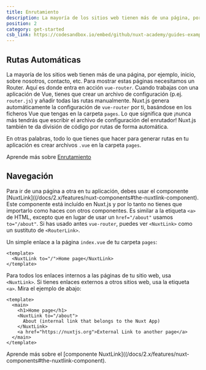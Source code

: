 ```yaml
---
title: Enrutamiento
description: La mayoría de los sitios web tienen más de una página, por ejemplo, inicio, sobre nosotros, contacto, etc. Para mostrar estas páginas necesitamos un Router.
position: 2
category: get-started
csb_link: https://codesandbox.io/embed/github/nuxt-academy/guides-examples/tree/master/01_get_started/02_routing?fontsize=14&hidenavigation=1&theme=dark
---
```


## Rutas Automáticas

La mayoría de los sitios web tienen más de una página, por ejemplo, inicio, sobre nosotros, contacto, etc. Para mostrar estas páginas necesitamos un Router. Aquí es donde entra en acción `vue-router`. Cuando trabajas con una aplicación de Vue, tienes que crear un archivo de configuración (p.ej. `router.js`) y añadir todas las rutas manualmente. Nuxt.js genera automáticamente la configuración de `vue-router` por ti, basándose en los ficheros Vue que tengas en la carpeta `pages`. Lo que significa que ¡nunca más tendrás que escribir el archivo de configuración del enrutador! Nuxt.js también te da división de código por rutas de forma automática.

En otras palabras, todo lo que tienes que hacer para generar rutas en tu aplicación es crear archivos `.vue` en la carpeta `pages`.

<base-alert type="next">

Aprende más sobre [Enrutamiento](/docs/2.x/features/file-system-routing)

</base-alert>

## Navegación

Para ir de una página a otra en tu aplicación, debes usar el componente [NuxtLink]((/docs/2.x/features/nuxt-components#the-nuxtlink-component). Este componente está incluído en Nuxt.js y por lo tanto no tienes que importarlo como haces con otros componentes. Es similar a la etiqueta `<a>` de HTML, excepto que en lugar de usar un `href="/about"` usamos `to="/about"`. Si has usado antes `vue-router`, puedes ver `<NuxtLink>` como un sustituto de `<RouterLink>`.

Un simple enlace a la página `index.vue` de tu carpeta `pages`:

```html{}[pages/index.vue]
<template>
  <NuxtLink to="/">Home page</NuxtLink>
</template>
```

Para todos los enlaces internos a las páginas de tu sitio web, usa `<NuxtLink>`. Si tienes enlaces externos a otros sitios web, usa la etiqueta `<a>`. Mira el ejemplo de abajo:

```html{}[pages/index.vue]
<template>
  <main>
    <h1>Home page</h1>
    <NuxtLink to="/about">
      About (internal link that belongs to the Nuxt App)
    </NuxtLink>
    <a href="https://nuxtjs.org">External Link to another page</a>
  </main>
</template>
```

<app-modal>
  <code-sandbox :src="csb_link"></code-sandbox>
</app-modal>

<base-alert type="next">

Aprende más sobre el [componente NuxtLink]((/docs/2.x/features/nuxt-components#the-nuxtlink-component).

</base-alert>
